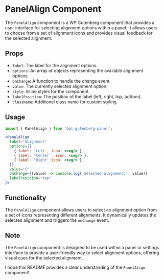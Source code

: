 # PanelAlign Component

The `PanelAlign` component is a WP Gutenberg component that provides a user interface for selecting alignment options within a panel. It allows users to choose from a set of alignment icons and provides visual feedback for the selected alignment.

## Props

- `label`: The label for the alignment options.
- `options`: An array of objects representing the available alignment options.
- `onChange`: A function to handle the change event.
- `value`: The currently selected alignment option.
- `style`: Inline styles for the component.
- `labelPosition`: The position of the label (left, right, top, bottom).
- `className`: Additional class name for custom styling.

## Usage

```jsx
import { PanelAlign } from 'bpl-gutenberg-panel';

<PanelAlign
  label="Alignment"
  options={[
    { label: 'Left', icon: <svg/> },
    { label: 'Center', icon: <svg/> },
    { label: 'Right',icon: <svg/> },
  ]}
  value="C"
  onChange={(value) => console.log('Selected alignment:', value)}
  labelPosition="top"
/>
```

## Functionality

The `PanelAlign` component allows users to select an alignment option from a set of icons representing different alignments. It dynamically updates the selected alignment and triggers the `onChange` event.

## Note

The `PanelAlign` component is designed to be used within a panel or settings interface to provide a user-friendly way to select alignment options, offering visual cues for the selected alignment.

I hope this README provides a clear understanding of the `PanelAlign` component!